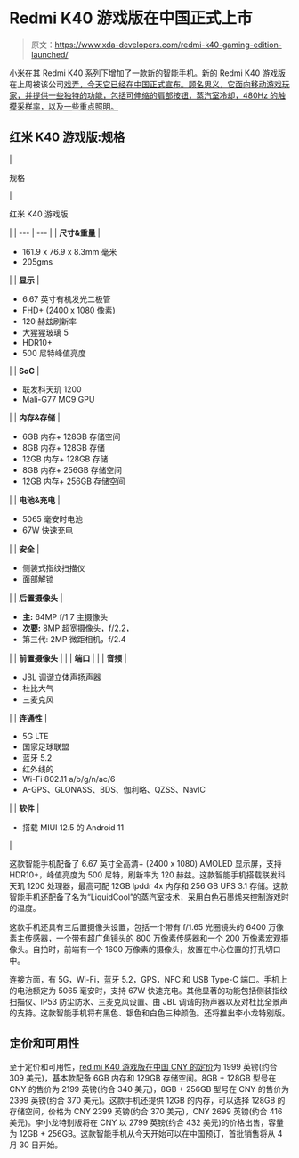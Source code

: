 # Redmi K40 游戏版在中国正式上市

> 原文：<https://www.xda-developers.com/redmi-k40-gaming-edition-launched/>

小米在其 Redmi K40 系列下增加了一款新的智能手机。新的 Redmi K40 游戏版在上周被该公司[戏弄，今天它已经在中国正式宣布。顾名思义，它面向移动游戏玩家，并提供一些独特的功能，包括可伸缩的肩部按钮，蒸汽室冷却，480Hz 的触摸采样率，以及一些重点照明。](https://www.xda-developers.com/xiaomi-redmi-k40-game-enhanced-edition-launch-first-ever-gaming-phone/)

## 红米 K40 游戏版:规格

| 

规格

 | 

红米 K40 游戏版

 |
| --- | --- |
| **尺寸&重量** | 

*   161.9 x 76.9 x 8.3mm 毫米
*   205gms

 |
| **显示** | 

*   6.67 英寸有机发光二极管
*   FHD+ (2400 x 1080 像素)
*   120 赫兹刷新率
*   大猩猩玻璃 5
*   HDR10+
*   500 尼特峰值亮度

 |
| **SoC** | 

*   联发科天玑 1200
*   Mali-G77 MC9 GPU

 |
| **内存&存储** | 

*   6GB 内存+ 128GB 存储空间
*   8GB 内存+ 128GB 存储
*   12GB 内存+ 128GB 存储
*   8GB 内存+ 256GB 存储空间
*   12GB 内存+ 256GB 存储空间

 |
| **电池&充电** | 

*   5065 毫安时电池
*   67W 快速充电

 |
| **安全** | 

*   侧装式指纹扫描仪
*   面部解锁

 |
| **后置摄像头** | 

*   **主:** 64MP f/1.7 主摄像头
*   **次要:** 8MP 超宽摄像头，f/2.2，
*   第三代: 2MP 微距相机，f/2.4

 |
| **前置摄像头** |  |
| **端口** |  |
| **音频** | 

*   JBL 调谐立体声扬声器
*   杜比大气
*   三麦克风

 |
| **连通性** | 

*   5G LTE
*   国家足球联盟
*   蓝牙 5.2
*   红外线的
*   Wi-Fi 802.11 a/b/g/n/ac/6
*   A-GPS、GLONASS、BDS、伽利略、QZSS、NavIC

 |
| **软件** | 

*   搭载 MIUI 12.5 的 Android 11

 |

这款智能手机配备了 6.67 英寸全高清+ (2400 x 1080) AMOLED 显示屏，支持 HDR10+，峰值亮度为 500 尼特，刷新率为 120 赫兹。这款智能手机搭载联发科天玑 1200 处理器，最高可配 12GB lpddr 4x 内存和 256 GB UFS 3.1 存储。这款智能手机还配备了名为“LiquidCool”的蒸汽室技术，采用白色石墨烯来控制游戏时的温度。

这款手机还具有三后置摄像头设置，包括一个带有 f/1.65 光圈镜头的 6400 万像素主传感器，一个带有超广角镜头的 800 万像素传感器和一个 200 万像素宏观摄像头。自拍时，前端有一个 1600 万像素的摄像头，放置在中心位置的打孔切口中。

连接方面，有 5G，Wi-Fi，蓝牙 5.2，GPS，NFC 和 USB Type-C 端口。手机上的电池额定为 5065 毫安时，支持 67W 快速充电。其他显著的功能包括侧装指纹扫描仪、IP53 防尘防水、三麦克风设置、由 JBL 调谐的扬声器以及对杜比全景声的支持。这款智能手机将有黑色、银色和白色三种颜色。还将推出李小龙特别版。

## 定价和可用性

至于定价和可用性，[red mi K40 游戏版在中国 CNY 的定价](https://www.mi.com/buy/detail?product_id=14031)为 1999 英镑(约合 309 美元)，基本款配备 6GB 内存和 129GB 存储空间。8GB + 128GB 型号在 CNY 的售价为 2199 英镑(约合 340 美元)，8GB + 256GB 型号在 CNY 的售价为 2399 英镑(约合 370 美元)。这款手机还提供 12GB 的内存，可以选择 128GB 的存储空间，价格为 CNY 2399 英镑(约合 370 美元)，CNY 2699 英镑(约合 416 美元)。李小龙特别版将在 CNY 以 2799 英镑(约合 432 美元)的价格出售，容量为 12GB + 256GB。这款智能手机从今天开始可以在中国预订，首批销售将从 4 月 30 日开始。